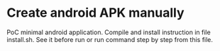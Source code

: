 # Create android APK manually
PoC minimal android application. Compile and install instruction in file install.sh. See it before run or run command step by step from this file.
